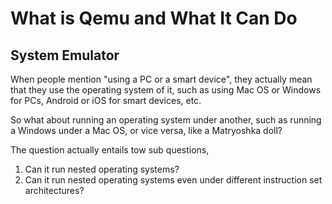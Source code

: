 # What is Qemu and What It Can Do

## System Emulator
When people mention "using a PC or a smart device", they actually mean that they use the operating system of it, such as using Mac OS or Windows for PCs, Android or iOS for smart devices, etc.

So what about running an operating system under another, such as running a Windows under a Mac OS, or vice versa, like a Matryoshka doll?

The question actually entails tow sub questions,

1. Can it run nested operating systems?
2. Can it run nested operating systems even under different instruction set architectures?